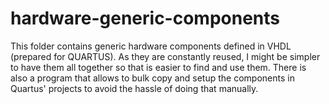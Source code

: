 # hardware-generic-components
This folder contains generic hardware components defined in VHDL (prepared for QUARTUS). As they are constantly reused, I might be simpler to have them all together so that is easier to find and use them. There is also a program that allows to bulk copy and setup the components in Quartus' projects to avoid the hassle of doing that manually.
